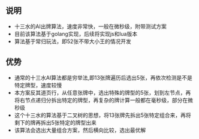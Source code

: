 ## 说明
* 十三水的AI出牌算法，速度非常快，一般在微秒级，附带测试方案
* 目前该算法基于golang实现，后续将实现js和lua版本
* 算法基于常归玩法，即52张不带大小王的情况开发

## 优势
* 通常的十三水AI算法都是穷举法,即13张牌遍历后选出5张，再依次检测是不是特定牌型，速度较慢
* 本方案反其道页行，从任意张牌中，选出特殊的牌型的5张，划到左节点，再将右节点递归分拆出特定的牌型，再复杂的牌计算一般都在毫秒级，部分在微秒级  
* 这个十三水的算法基于二叉树的思想，将13张牌先拆出5张特定组合来，再将剩下的牌再拆出5张特定的牌型出来
* 该算法会选出大量组合方案，然后横向比较，选出最优解
